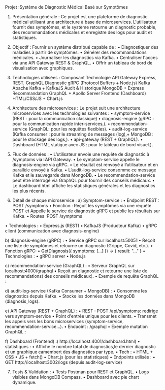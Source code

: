 Projet :Système de Diagnostic Médical Basé sur Symptômes
1.	Présentation générale :
Ce projet est une plateforme de diagnostic médical utilisant une architecture à base de microservices. L'utilisateur fournit des symptômes, et le système retourne un diagnostic probable, des recommandations médicales et enregistre des logs pour audit et statistiques.

2.	Objectif :
Fournir un système distribué capable de :
•	Diagnostiquer des maladies à partir de symptômes.
•	Générer des recommandations médicales.
•	Journaliser les diagnostics via Kafka.
•	Centraliser l'accès via une API Gateway REST & GraphQL.
•	Offrir un tableau de bord de visualisation avec graphiques.

4.	Technologies utilisées :
Composant	Technologie
API Gateway	Express, REST, GraphQL
Diagnostic	gRPC (Protocol Buffers + Node.js)
Kafka	Apache Kafka + KafkaJS
Audit & Historique	MongoDB + Express
Recommandation	GraphQL + Apollo Server
Frontend (Dashboard)	HTML/CSS/JS + Chart.js

5.	Architecture des microservices :
Le projet suit une architecture microservices avec les technologies suivantes :
•	symptom-service (REST : pour la communication classique)
•	diagnosis-engine (gRPC : pour la communication rapide inter-services,).
•	recommendation-service (GraphQL: pour les requêtes flexibles).
•	audit-log-service (Kafka consumer : pour le streaming de messages (log),+ MongoDB : pour le stockage des logs,).
•	api-gateway (REST + GraphQL).
•	Dashboard (HTML statique avec JS : pour le tableau de bord visuel.).

7.	Flux de données :
•	L’utilisateur envoie une requête de diagnostic à /symptoms via l’API Gateway.
•	Le symptom-service appelle le diagnosis-engine via gRPC.
•	Le résultat est renvoyé à l’utilisateur et en parallèle envoyé à Kafka.
•	L’audit-log-service consomme ce message Kafka et le sauvegarde dans MongoDB.
•	Le recommendation-service peut être interrogé via GraphQL pour fournir des conseils médicaux.
•	Le dashboard.html affiche les statistiques générales et les diagnostics les plus récents.

9.	Détail de chaque microservice :
a)	Symptom-service :
•	Endpoint REST : POST /symptoms
•	Fonction : Reçoit les symptômes via une requête POST et Appelle le service de diagnostic gRPC et publie  les résultats sur Kafka.
•	Routes :POST /symptoms
  
•	 Technologies :
•	Express.js (REST)
•	KafkaJS (Producteur Kafka)
•	gRPC client (communication avec diagnosis-engine)

b)	diagnosis-engine (gRPC) :
•	Service gRPC sur localhost:50051 
•	Reçoit une liste de symptômes et retourne un diagnostic (Grippe, Covid, etc.).
•	Fonction gRPC:
•	GetDiagnosis({ symptoms: [...] }) → { result: "..." }
•	Technologies :
•	gRPC server
•	Node.js

c)	recommendation-service (GraphQL) :
•	Serveur GraphQL sur localhost:4000/graphql
•	Reçoit un diagnostic et retourne une liste de recommandations( des conseils médicaux).
•	Exemple de requête GraphQL :
 
d)	audit-log-service (Kafka Consumer + MongoDB) :
•	Consomme les diagnostics depuis Kafka.
•	Stocke les données dans MongoDB (diagnosis_logs).
 

e)	API Gateway (REST + GraphQL) :
•	REST : POST /api/symptoms: redirige vers symptom-service
•	 Point d'entrée unique pour les clients.
•	Transmet les appels vers les bons microservices (symptom-service, recommendation-service...).
•	Endpoint : /graphql
•	Exemple mutation GraphQL :
 
f)	Dashboard (Frontend) :( http://localhost:4001/dashboard.html)
•	statistiques :
•	Affiche le nombre total de diagnostics,le dernier diagnostic et un graphique camembert des diagnostics par type.
•	Tech :
•	HTML + CSS
•	JS + fetch()
•	Chart.js (pour les statistiques)
•	Endpoints utilisés :
•	GET http://localhost:3002/logs (depuis audit-log-service)
 
7.	Tests & Validation :
•	Tests Postman pour REST et GraphQL.
•	Logs visibles dans MongoDB Compass.
•	Dashboard avec pie chart dynamique.

